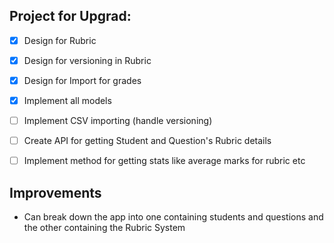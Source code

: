 ## Project for Upgrad:
- [x] Design for Rubric
- [x] Design for versioning in Rubric
- [x] Design for Import for grades
- [x] Implement all models
- [ ] Implement CSV importing (handle versioning)
- [ ] Create API for getting Student and Question's Rubric details
- [ ] Implement method for getting stats like average marks for rubric etc


## Improvements
- Can break down the app into one containing students and questions and the other containing the Rubric System
